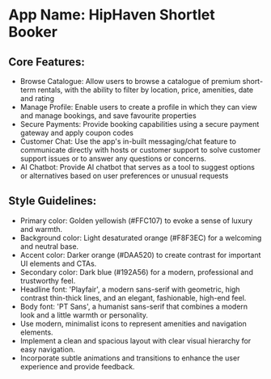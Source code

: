 # **App Name**: HipHaven Shortlet Booker

## Core Features:

- Browse Catalogue: Allow users to browse a catalogue of premium short-term rentals, with the ability to filter by location, price, amenities, date and rating
- Manage Profile: Enable users to create a profile in which they can view and manage bookings, and save favourite properties
- Secure Payments: Provide booking capabilities using a secure payment gateway and apply coupon codes
- Customer Chat: Use the app's in-built messaging/chat feature to communicate directly with hosts or customer support to solve customer support issues or to answer any questions or concerns.
- AI Chatbot: Provide AI chatbot that serves as a tool to suggest options or alternatives based on user preferences or unusual requests

## Style Guidelines:

- Primary color: Golden yellowish (#FFC107) to evoke a sense of luxury and warmth.
- Background color: Light desaturated orange (#F8F3EC) for a welcoming and neutral base.
- Accent color: Darker orange (#DAA520) to create contrast for important UI elements and CTAs.
- Secondary color: Dark blue (#192A56) for a modern, professional and trustworthy feel.
- Headline font: 'Playfair', a modern sans-serif with geometric, high contrast thin-thick lines, and an elegant, fashionable, high-end feel.
- Body font: 'PT Sans', a humanist sans-serif that combines a modern look and a little warmth or personality.
- Use modern, minimalist icons to represent amenities and navigation elements.
- Implement a clean and spacious layout with clear visual hierarchy for easy navigation.
- Incorporate subtle animations and transitions to enhance the user experience and provide feedback.
